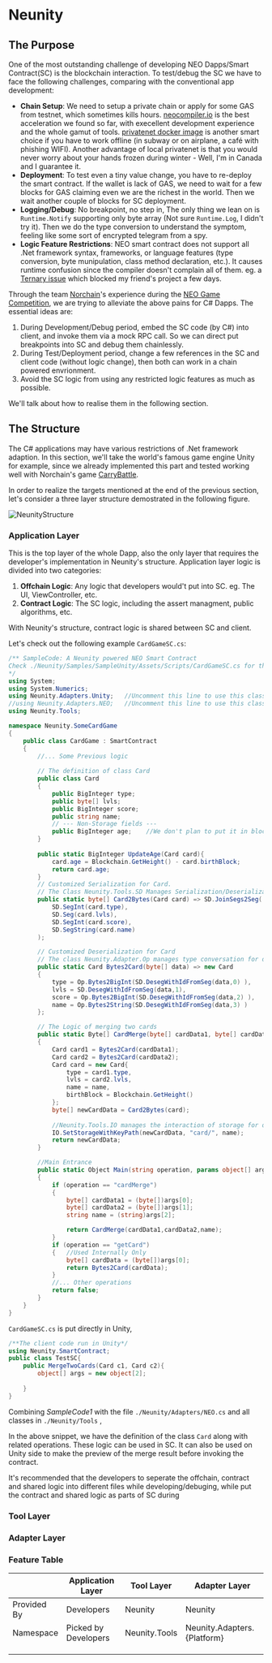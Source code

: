 # Neunity

## The Purpose

One of the most outstanding challenge of developing NEO Dapps/Smart Contract(SC) is the blockchain interaction. To test/debug the SC we have to face the following challenges, comparing with the conventional app development:

* **Chain Setup**: We need to setup a private chain or apply for some GAS from testnet, which sometimes kills hours. [neocompiler.io](neocompiler.io) is the best acceleration we found so far, with execellent development experience and the whole gamut of tools. [privatenet docker image](https://github.com/CityOfZion/neo-privatenet-docker) is another smart choice if you have to work offline (in subway or on airplane, a café with phishing WIFI). Another advantage of local privatenet is that you would never worry about your hands frozen during winter - Well, I'm in Canada and I guarantee it.
* **Deployment**: To test even a tiny value change, you have to re-deploy the smart contract. If the wallet is lack of GAS, we need to wait for a few blocks for GAS claiming even we are the richest in the world. Then we wait another couple of blocks for SC deployment. 
* **Logging/Debug**: No breakpoint, no step in, The only thing we lean on is `Runtime.Notify` supporting only byte array (Not sure `Runtime.Log`, I didn't try it). Then we do the type conversion to understand the symptom, feeling like some sort of encrypted telegram from a spy.
* **Logic Feature Restrictions**: NEO smart contract does not support all .Net framework syntax, frameworks, or language features (type conversion, byte munipulation, class method declaration, etc.). It causes runtime confusion since the compiler doesn't complain all of them. eg. a [Ternary issue](https://github.com/NeoResearch/learning-examples/blob/master/BadExamples.md) which blocked my friend's project a few days.



Through the team [Norchain](http://norchain.io/home/)'s experience during the [NEO Game Competition](http://neo.game/), we are trying to alleviate the above pains for C# Dapps. The essential ideas are:

1. During Development/Debug period, embed the SC code (by C#) into client, and invoke them via a mock RPC call. So we can direct put breakpoints into SC and debug them chainlessly. 
2. During Test/Deployment period, change a few references in the SC and client code (without logic change), then both can work in a chain powered envrionment.
3. Avoid the SC logic from using any restricted logic features as much as possible.

We'll talk about how to realise them in the following section.



## The Structure

The C# applications may have various restrictions of .Net framework adaption. In this section, we'll take the world's famous game engine Unity for example, since we already implemented this part and tested working well with Norchain's game [CarryBattle](http://norchain.io/home/carrybattle.html). 

In order to realize the targets mentioned at the end of the previous section, let's consider a three layer structure demostrated in the following figure. 

![NeunityStructure](pics/Neunity.jpg)

### Application Layer

This is the top layer of the whole Dapp, also the only layer that requires the developer's implementation in Neunity's structure. Application layer logic is divided into two categories:

1. **Offchain Logic**: Any logic that developers would't put into SC. eg. The UI, ViewController, etc.
2. **Contract Logic**: The SC logic, including the assert managment, public algorithms, etc. 

With Neunity's structure, contract logic is shared between SC and client. 

Let's check out the following example `CardGameSC.cs`: 

```csharp
/** SampleCode: A Neunity powered NEO Smart Contract
Check ./Neunity/Samples/SampleUnity/Assets/Scripts/CardGameSC.cs for the complete implementation of this class.
*/
using System;
using System.Numerics;
using Neunity.Adapters.Unity;	//Uncomment this line to use this class in Client
//using Neunity.Adapters.NEO;	//Uncomment this line to use this class in SC
using Neunity.Tools;

namespace Neunity.SomeCardGame
{
    public class CardGame : SmartContract
    {
        //... Some Previous logic
        
        // The definition of class Card
        public class Card
        {
            public BigInteger type;   
            public byte[] lvls;
            public BigInteger score;
            public string name;
            // --- Non-Storage fields ---
            public BigInteger age;    //We don't plan to put it in blockchain storage
        }
        
		public static BigInteger UpdateAge(Card card){
			card.age = Blockchain.GetHeight() - card.birthBlock;
			return card.age;
		}
		// Customized Serialization for Card.
		// The Class Neunity.Tools.SD Manages Serialization/Deserialization.
        public static byte[] Card2Bytes(Card card) => SD.JoinSegs2Seg(
            SD.SegInt(card.type),
            SD.Seg(card.lvls),
            SD.SegInt(card.score),
            SD.SegString(card.name)
        );

        // Customized Deserialization for Card
        // The class Neunity.Adapter.Op manages type conversation for different platforms 
        public static Card Bytes2Card(byte[] data) => new Card
        {
            type = Op.Bytes2BigInt(SD.DesegWithIdFromSeg(data,0) ),
            lvls = SD.DesegWithIdFromSeg(data,1),
            score = Op.Bytes2BigInt(SD.DesegWithIdFromSeg(data,2) ),
            name = Op.Bytes2String(SD.DesegWithIdFromSeg(data,3) )
        };

        // The Logic of merging two cards
        public static Byte[] CardMerge(byte[] cardData1, byte[] cardData2, string name)
        {
            Card card1 = Bytes2Card(cardData1);
            Card card2 = Bytes2Card(cardData2);
            Card card = new Card{
            	type = card1.type,
            	lvls = card2.lvls,
            	name = name,
            	birthBlock = Blockchain.GetHeight()
            };
            byte[] newCardData = Card2Bytes(card);
            
            //Neunity.Tools.IO manages the interaction of storage for different platforms.
            IO.SetStorageWithKeyPath(newCardData, "card/", name);
            return newCardData;
        }

        //Main Entrance
        public static Object Main(string operation, params object[] args)
        {
            if (operation == "cardMerge")
            {
                byte[] cardData1 = (byte[])args[0];
                byte[] cardData2 = (byte[])args[1];
                string name = (string)args[2];

                return CardMerge(cardData1,cardData2,name);
            }
            if (operation == "getCard")
            {   //Used Internally Only
                byte[] cardData = (byte[])args[0];
                return Bytes2Card(cardData);
            }
            //... Other operations
            return false;
        }
    }
}
```

`CardGameSC.cs` is put directly in Unity, 



```cs
/**The client code run in Unity*/
using Neunity.SmartContract;
public class TestSC{
    public MergeTwoCards(Card c1, Card c2){
        object[] args = new object[2];
        
    }
}
```



Combining *SampleCode1* with the file `./Neunity/Adapters/NEO.cs` and all classes in  `./Neunity/Tools` , 

In the above snippet, we have the definition of the class `Card` along with related operations. These logic can be used in SC. It can also be used on Unity side to make the preview of the merge result before invoking the contract.

It's recommended that the developers to seperate the offchain, contract and shared logic into different files while developing/debuging, while put the contract and shared logic as parts of SC during 



### Tool Layer



### Adapter Layer



### Feature Table



|             | Application Layer    | Tool Layer    | Adapter Layer               |
| ----------- | -------------------- | ------------- | --------------------------- |
| Provided By | Developers           | Neunity       | Neunity                     |
| Namespace   | Picked by Developers | Neunity.Tools | Neunity.Adapters.{Platform} |
|             |                      |               |                             |
|             |                      |               |                             |
|             |                      |               |                             |




